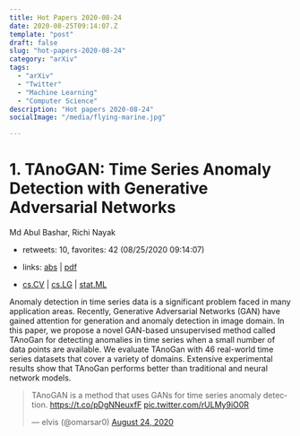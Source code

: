```yaml
---
title: Hot Papers 2020-08-24
date: 2020-08-25T09:14:07.Z
template: "post"
draft: false
slug: "hot-papers-2020-08-24"
category: "arXiv"
tags:
  - "arXiv"
  - "Twitter"
  - "Machine Learning"
  - "Computer Science"
description: "Hot papers 2020-08-24"
socialImage: "/media/flying-marine.jpg"

---
```


# 1. TAnoGAN: Time Series Anomaly Detection with Generative Adversarial  Networks

Md Abul Bashar, Richi Nayak

- retweets: 10, favorites: 42 (08/25/2020 09:14:07)

- links: [abs](https://arxiv.org/abs/2008.09567) | [pdf](https://arxiv.org/pdf/2008.09567)
- [cs.CV](https://arxiv.org/list/cs.CV/recent) | [cs.LG](https://arxiv.org/list/cs.LG/recent) | [stat.ML](https://arxiv.org/list/stat.ML/recent)

Anomaly detection in time series data is a significant problem faced in many application areas. Recently, Generative Adversarial Networks (GAN) have gained attention for generation and anomaly detection in image domain. In this paper, we propose a novel GAN-based unsupervised method called TAnoGan for detecting anomalies in time series when a small number of data points are available. We evaluate TAnoGan with 46 real-world time series datasets that cover a variety of domains. Extensive experimental results show that TAnoGan performs better than traditional and neural network models.

<blockquote class="twitter-tweet"><p lang="en" dir="ltr">TAnoGAN is a method that uses GANs for time series anomaly detection. <a href="https://t.co/pDgNNeuxfF">https://t.co/pDgNNeuxfF</a> <a href="https://t.co/rULMy9iO0R">pic.twitter.com/rULMy9iO0R</a></p>&mdash; elvis (@omarsar0) <a href="https://twitter.com/omarsar0/status/1297890567565774848?ref_src=twsrc%5Etfw">August 24, 2020</a></blockquote>
<script async src="https://platform.twitter.com/widgets.js" charset="utf-8"></script>



